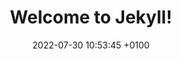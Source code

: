 ---
layout: blog1single
title:  "Welcome to Jekyll!"
date:   2022-07-30 10:53:45 +0100
permalink: /blogsingle/
categories: blog
---